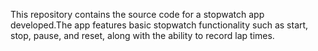 This repository contains the source code for a stopwatch app developed.The app features basic stopwatch functionality such as start, stop, pause, and reset, along with the ability to record lap times.
